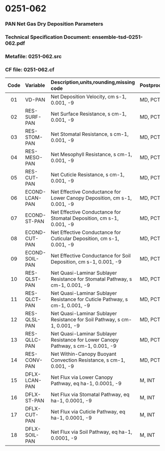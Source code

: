 # 0251-062
### PAN Net Gas Dry Deposition Parameters
### Technical Specification Document: ensemble-tsd-0251-062.pdf
### Metafile: 0251-062.src
### CF file: 0251-062.cf
|Code|Variable|Description,units,rounding,missing code|Postprocessing|
|:-:|:-|:-|:-|
|01|VD-PAN|Net Deposition Velocity, cm s-1, 0.001, -9|MD, PCT, 50|
|02|RES-SURF-PAN|Net Surface Resistance, s cm-1, 0.001, -9|MD, PCT, 50|
|03|RES-STOM-PAN|Net Stomatal Resistance, s cm-1, 0.001, -9|MD, PCT, 50|
|04|RES-MESO-PAN|Net Mesophyll Resistance, s cm-1, 0.001, -9|MD, PCT, 50|
|05|RES-CUT-PAN|Net Cuticle Resistance, s cm-1, 0.001, -9|MD, PCT, 50|
|06|ECOND-LCAN-PAN|Net Effective Conductance for Lower Canopy Deposition, cm s-1, 0.001, -9|MD, PCT, 50|
|07|ECOND-ST-PAN|Net Effective Conductance for Stomatal Deposition, cm s-1, 0.001, -9|MD, PCT, 50|
|08|ECOND-CUT-PAN|Net Effective Conductance for Cuticular Deposition, cm s-1, 0.001, -9|MD, PCT, 50|
|09|ECOND-SOIL-PAN|Net Effective Conductance for Soil Deposition, cm s-1, 0.001, -9|MD, PCT, 50|
|10|RES-QLST-PAN|Net Quasi-Laminar Sublayer Resistance for Stomatal Pathway, s cm-1, 0.001, -9|MD, PCT, 50|
|11|RES-QLCT-PAN|Net Quasi-Laminar Sublayer Resistance for Cuticle Pathway, s cm-1, 0.001, -9|MD, PCT, 50|
|12|RES-QLSL-PAN|Net Quasi-Laminar Sublayer Resistance for Soil  Pathway, s cm-1, 0.001, -9|MD, PCT, 50|
|13|RES-QLLC-PAN|Net Quasi-Laminar Sublayer Resistance for Lower Canopy Pathway, s cm-1, 0.001, -9|MD, PCT, 50|
|14|RES-CONV-PAN|Net Within-Canopy Buoyant Convection Resistance, s cm-1, 0.001, -9|MD, PCT, 50|
|15|DFLX-LCAN-PAN|Net Flux via Lower Canopy Pathway, eq ha-1, 0.0001, -9|M, INT|
|16|DFLX-ST-PAN|Net Flux via Stomatal Pathway, eq ha-1, 0.0001, -9|M, INT|
|17|DFLX-CUT-PAN|Net Flux via Cuticle Pathway, eq ha-1, 0.0001, -9|M, INT|
|18|DFLX-SOIL-PAN|Net Flux via Soil Pathway, eq ha-1, 0.0001, -9|M, INT|

